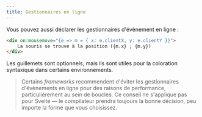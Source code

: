 ```yaml
---
title: Gestionnaires en ligne
---
```


Vous pouvez aussi déclarer les gestionnaires d'évènement en ligne :

```html
<div on:mousemove="{e => m = { x: e.clientX, y: e.clientY }}">
	La souris se trouve à la position ({m.x} ; {m.y})
</div>
```

Les guillemets sont optionnels, mais ils sont utiles pour la coloration syntaxique dans certains environnements.

> Certains <span class='vo'>_frameworks_</span> recommendent d'éviter les gestionnaires d'évènements en ligne pour des raisons de performance, particulièrement au sein de boucles. Ce conseil ne s'applique pas pour Svelte — le compilateur prendra toujours la bonne décision, peu importe la forme que vous choisissez.
